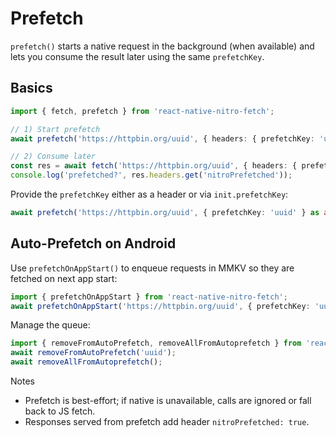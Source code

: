 # Prefetch

`prefetch()` starts a native request in the background (when available) and lets you consume the result later using the same `prefetchKey`.

## Basics

```ts
import { fetch, prefetch } from 'react-native-nitro-fetch';

// 1) Start prefetch
await prefetch('https://httpbin.org/uuid', { headers: { prefetchKey: 'uuid' } });

// 2) Consume later
const res = await fetch('https://httpbin.org/uuid', { headers: { prefetchKey: 'uuid' } });
console.log('prefetched?', res.headers.get('nitroPrefetched'));
```

Provide the `prefetchKey` either as a header or via `init.prefetchKey`:

```ts
await prefetch('https://httpbin.org/uuid', { prefetchKey: 'uuid' } as any);
```

## Auto-Prefetch on Android

Use `prefetchOnAppStart()` to enqueue requests in MMKV so they are fetched on next app start:

```ts
import { prefetchOnAppStart } from 'react-native-nitro-fetch';
await prefetchOnAppStart('https://httpbin.org/uuid', { prefetchKey: 'uuid' });
```

Manage the queue:

```ts
import { removeFromAutoPrefetch, removeAllFromAutoprefetch } from 'react-native-nitro-fetch';
await removeFromAutoPrefetch('uuid');
await removeAllFromAutoprefetch();
```

Notes

- Prefetch is best-effort; if native is unavailable, calls are ignored or fall back to JS fetch.
- Responses served from prefetch add header `nitroPrefetched: true`.


